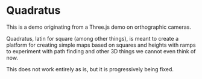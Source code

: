 Quadratus
=========

This is a demo originating from a Three.js demo on orthographic cameras. 

Quadratus, latin for square (among other things), is meant to create a 
platform for creating simple maps based on squares and heights with ramps 
to experiment with path finding and other 3D things we cannot even think of now.

This does not work entirely as is, but it is progressively being fixed.

